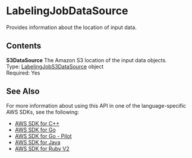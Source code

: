 # LabelingJobDataSource<a name="API_LabelingJobDataSource"></a>

Provides information about the location of input data\.

## Contents<a name="API_LabelingJobDataSource_Contents"></a>

 **S3DataSource**   <a name="SageMaker-Type-LabelingJobDataSource-S3DataSource"></a>
The Amazon S3 location of the input data objects\.  
Type: [LabelingJobS3DataSource](API_LabelingJobS3DataSource.md) object  
Required: Yes

## See Also<a name="API_LabelingJobDataSource_SeeAlso"></a>

For more information about using this API in one of the language\-specific AWS SDKs, see the following:
+  [AWS SDK for C\+\+](https://docs.aws.amazon.com/goto/SdkForCpp/sagemaker-2017-07-24/LabelingJobDataSource) 
+  [AWS SDK for Go](https://docs.aws.amazon.com/goto/SdkForGoV1/sagemaker-2017-07-24/LabelingJobDataSource) 
+  [AWS SDK for Go \- Pilot](https://docs.aws.amazon.com/goto/SdkForGoPilot/sagemaker-2017-07-24/LabelingJobDataSource) 
+  [AWS SDK for Java](https://docs.aws.amazon.com/goto/SdkForJava/sagemaker-2017-07-24/LabelingJobDataSource) 
+  [AWS SDK for Ruby V2](https://docs.aws.amazon.com/goto/SdkForRubyV2/sagemaker-2017-07-24/LabelingJobDataSource) 